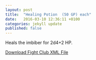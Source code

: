```yaml
---
layout: post
title:  "Healing Potion  (50 GP) each"
date:   2016-03-10 12:36:11 +0100
categories: jekyll update
published: false
---
```


Heals the imbiber for 2d4+2 HP.

<a href="{{site.url}}/for-the-players/items/healing-potion.xml">Download Fight Club XML File</a>